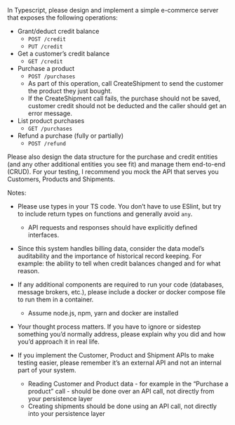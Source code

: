 In Typescript, please design and implement a simple e-commerce server that exposes the following operations:

- Grant/deduct credit balance
  - `POST /credit`
  - `PUT /credit`
- Get a customer’s credit balance
  - `GET /credit`
- Purchase a product
  - `POST /purchases`
  - As part of this operation, call CreateShipment to send the customer the product they just bought.
  - If the CreateShipment call fails, the purchase should not be saved, customer credit should not be deducted and the caller should get an error message.
- List product purchases
  - `GET /purchases`
- Refund a purchase (fully or partially)
  - `POST /refund`

Please also design the data structure for the purchase and credit entities (and any other additional entities you see fit) and manage them end-to-end (CRUD). For your testing, I recommend you mock the API that serves you Customers, Products and Shipments.

Notes:

- Please use types in your TS code. You don’t have to use ESlint, but try to include return types on functions and generally avoid `any`.
  - API requests and responses should have explicitly defined interfaces.
- Since this system handles billing data, consider the data model’s auditability and the importance of historical record keeping. For example: the ability to tell when credit balances changed and for what reason.
- If any additional components are required to run your code (databases, message brokers, etc.), please include a docker or docker compose file to run them in a container.
  - Assume node.js, npm, yarn and docker are installed
- Your thought process matters. If you have to ignore or sidestep something you’d normally address, please explain why you did and how you’d approach it in real life.

- If you implement the Customer, Product and Shipment APIs to make testing easier, please remember it’s an external API and not an internal part of your system.
  - Reading Customer and Product data - for example in the “Purchase a product” call - should be done over an API call, not directly from your persistence layer
  - Creating shipments should be done using an API call, not directly into your persistence layer
